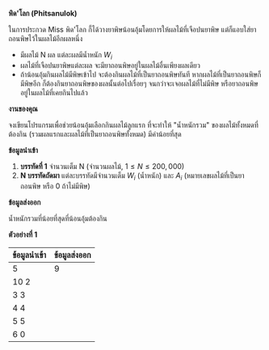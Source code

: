 **พิด'โลก (Phitsanulok)**

ในการประกวด Miss พิด'โลก กี้ได้วางยาพิษน้อนอุ้มโดยการให้ผลไม้ที่เจือปนยาพิษ แต่ก็แอบใส่ยาถอนพิษไว้ในผลไม้อีกผลหนึ่ง
* มีผลไม้ N ผล แต่ละผลมีน้ำหนัก $W_i$
* ผลไม้ที่เจือปนยาพิษแต่ละผล จะมียาถอนพิษอยู่ในผลไม้อื่นเพียงผลเดียว
* ถ้าน้อนอุ้มกินผลไม้มีพิษเข้าไป จะต้องกินผลไม้ที่เป็นยาถอนพิษทันที หากผลไม้ที่เป็นยาถอนพิษก็มีพิษอีก ก็ต้องกินยาถอนพิษของผลนั้นต่อไปเรื่อยๆ จนกว่าจะเจอผลไม้ที่ไม่มีพิษ หรือยาถอนพิษอยู่ในผลไม้ที่เคยกินไปแล้ว

**งานของคุณ**

จงเขียนโปรแกรมเพื่อช่วยน้อนอุ้มเลือกกินผลไม้ลูกแรก ที่จะทำให้ "น้ำหนักรวม" ของผลไม้ทั้งหมดที่ต้องกิน (รวมผลแรกและผลไม้ที่เป็นยาถอนพิษทั้งหมด) มีค่าน้อยที่สุด

**ข้อมูลนำเข้า**

1.  **บรรทัดที่ 1** จำนวนเต็ม N (จำนวนผลไม้, $1 \le N \le 200,000$)
2.  **N บรรทัดถัดมา** แต่ละบรรทัดมีจำนวนเต็ม $W_i$ (น้ำหนัก) และ $A_i$ (หมายเลขผลไม้ที่เป็นยาถอนพิษ หรือ 0 ถ้าไม่มีพิษ)

**ข้อมูลส่งออก**

น้ำหนักรวมที่น้อยที่สุดที่น้อนอุ้มต้องกิน

**ตัวอย่างที่ 1**

| ข้อมูลนำเข้า | ข้อมูลส่งออก |
| :--- | :--- |
| 5 | 9 |
| 10 2 | |
| 3 3 | |
| 4 4 | |
| 5 5 | |
| 6 0 | |